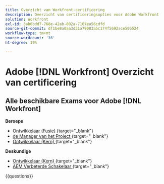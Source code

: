 ```yaml
---
title: Overzicht van Workfront-certificering
description: Overzicht van certificeringsopties voor Adobe Workfront
solution: Workfront
exl-id: 3ab8bdd7-768e-42ab-802a-7107ea56cdfd
source-git-commit: df1be8a0aa3d31a79083a5c174f5692ace506524
workflow-type: tm+mt
source-wordcount: '36'
ht-degree: 19%

---
```


# Adobe [!DNL Workfront] Overzicht van certificering

## Alle beschikbare Exams voor Adobe [!DNL Workfront]

**Beroeps**

* [ Ontwikkelaar (Fusie) ](https://certification.adobe.com/certification/fusion-developer-professional) {target="_blank"} <!--AD0-E902-->
* [ de Manager van het Project ](https://certification.adobe.com/certification/project-manager-professional) {target="_blank"} <!--AD0-E903-->
* [ Ontwikkelaar (Kern) ](https://certification.adobe.com/certification/core-developer-professional) {target="_blank"} <!--AD0-E908-->

**Deskundige**

* [ Ontwikkelaar (Kern) ](https://certification.adobe.com/certification/core-developer-expert) {target="_blank"} <!--AD0-E907-->
* [ AEM Verbeterde Schakelaar ](https://certification.adobe.com/certification/experience-manager-enhanced-connector-expert) {target="_blank"} <!--AD0-E906-->

{{questions}}

